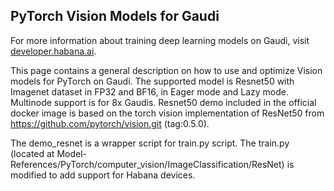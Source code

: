 ## PyTorch Vision Models for Gaudi

For more information about training deep learning models on Gaudi, visit
[developer.habana.ai](https://developer.habana.ai/resources/).

This page contains a general description on how to use and optimize Vision
models for PyTorch on Gaudi. The supported model is Resnet50 with Imagenet
dataset in FP32 and BF16, in Eager mode and Lazy mode. Multinode support is for 8x Gaudis.
Resnet50 demo included in the official docker image is based on the torch vision
implementation of ResNet50 from https://github.com/pytorch/vision.git
(tag:0.5.0).

The demo_resnet is a wrapper script for train.py script. The train.py (located
at Model-References/PyTorch/computer_vision/ImageClassification/ResNet) is
modified to add support for Habana devices.
